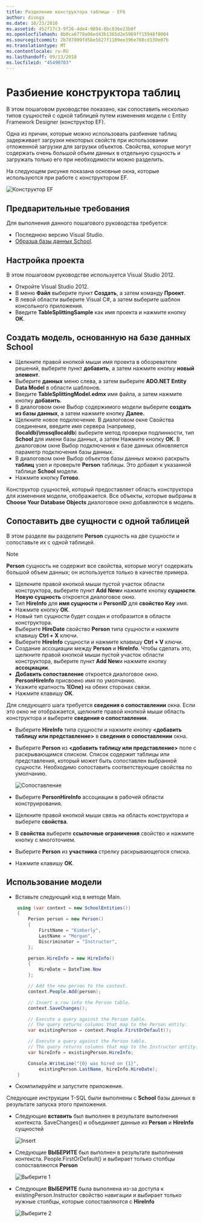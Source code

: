 ```yaml
---
title: Разделение конструктора таблицы - EF6
author: divega
ms.date: 10/23/2016
ms.assetid: 452f17c3-9f26-4de4-9894-8bc036e23b0f
ms.openlocfilehash: 8b0ca6778a06ed43b1365d2e5969ff15948f8004
ms.sourcegitcommit: 2b787009fd5be5627f1189ee396e708cd130e07b
ms.translationtype: MT
ms.contentlocale: ru-RU
ms.lasthandoff: 09/13/2018
ms.locfileid: "45490703"
---
```

# <a name="designer-table-splitting"></a>Разбиение конструктора таблиц
В этом пошаговом руководстве показано, как сопоставить несколько типов сущностей с одной таблицей путем изменения модели с Entity Framework Designer (конструктор EF).

Одна из причин, которые можно использовать разбиение таблиц задерживает загрузки некоторых свойств при использовании отложенной загрузки для загрузки объектов. Свойства, которые могут содержать очень большой объем данных в отдельную сущность и загружать только его при необходимости можно разделить.

На следующем рисунке показана основные окна, которые используются при работе с конструктором EF.

![Конструктор EF](~/ef6/media/efdesigner.png)

## <a name="prerequisites"></a>Предварительные требования

Для выполнения данного пошагового руководства требуется:

- Последнюю версию Visual Studio.
- [Образца базы данных School](~/ef6/resources/school-database.md).

## <a name="set-up-the-project"></a>Настройка проекта

В этом пошаговом руководстве используется Visual Studio 2012.

-   Откройте Visual Studio 2012.
-   В меню **Файл** выберите пункт **Создать**, а затем команду **Проект**.
-   В левой области выберите Visual C\#, а затем выберите шаблон консольного приложения.
-   Введите **TableSplittingSample** как имя проекта и нажмите кнопку **ОК**.

## <a name="create-a-model-based-on-the-school-database"></a>Создать модель, основанную на базе данных School

-   Щелкните правой кнопкой мыши имя проекта в обозревателе решений, выберите пункт **добавить**, а затем нажмите кнопку **новый элемент**.
-   Выберите **данных** меню слева, а затем выберите **ADO.NET Entity Data Model** в области шаблонов.
-   Введите **TableSplittingModel.edmx** имя файла, а затем нажмите кнопку **добавить**.
-   В диалоговом окне Выбор содержимого модели выберите **создать из базы данных**, а затем нажмите кнопку **Далее.**
-   Щелкните новое подключение. В диалоговом окне Свойства соединения, введите имя сервера (например, **(localdb)\\mssqllocaldb**) выберите метод проверки подлинности, тип **School** для имени базы данных, а затем Нажмите кнопку **ОК**.
    В диалоговом окне Выбор подключения к базе данных обновляется параметр подключения базы данных.
-   В диалоговом окне Выбор объектов базы данных можно раскрыть **таблиц** узел и проверьте **Person** таблицы. Это добавит к указанной таблице **School** модели.
-   Нажмите кнопку **Готово**.

Конструктор сущностей, который предоставляет область конструктора для изменения модели, отображается. Все объекты, которые выбраны в **Choose Your Database Objects** диалоговое окно добавляются в модель.

## <a name="map-two-entities-to-a-single-table"></a>Сопоставить две сущности с одной таблицей

В этом разделе вы разделите **Person** сущность на две сущности и сопоставьте их с одной таблицей.

> [!NOTE]
> **Person** сущность не содержит все свойства, которые могут содержать большой объем данных; он используется только в качестве примера.

-   Щелкните правой кнопкой мыши пустой участок области конструктора, выберите пункт **Add New**и нажмите кнопку **сущности**.
    **Новую сущность** откроется диалоговое окно.
-   Тип **HireInfo** для **имя сущности** и **PersonID** для **свойство Key** имя.
-   Нажмите кнопку **ОК**.
-   Новый тип сущности будет создан и отобразится в области конструктора.
-   Выберите **HireDate** свойство **Person** типа сущности и нажмите клавишу **Ctrl + X** ключи.
-   Выберите **HireInfo** сущности и нажмите клавишу **Ctrl + V** ключи.
-   Создание ассоциации между **Person** и **HireInfo**. Чтобы сделать это, щелкните правой кнопкой мыши пустой участок области конструктора, выберите пункт **Add New**и нажмите кнопку **ассоциации**.
-   **Добавить сопоставление** откроется диалоговое окно. **PersonHireInfo** присвоено имя по умолчанию.
-   Укажите кратность **1(One)** на обеих сторонах связи.
-   Нажмите клавишу **ОК**.

Для следующего шага требуется **сведения о сопоставлении** окна. Если это окно не отображается, щелкните правой кнопкой мыши область конструктора и выберите **сведения о сопоставлении**.

-   Выберите **HireInfo** типа сущности и нажмите кнопку **&lt;добавить таблицу или представление&gt;** в **сведения о сопоставлении** окна.
-   Выберите **Person** из **&lt;добавить таблицу или представление&gt;** поле с раскрывающимся списком. Список содержит таблицы или представления, который может быть сопоставлен выбранной сущности.
    Необходимо сопоставить соответствующие свойства по умолчанию.

    ![Сопоставление](~/ef6/media/mapping.png)

-   Выберите **PersonHireInfo** ассоциации в рабочей области конструирования.
-   Щелкните правой кнопкой мыши связь на область конструктора и выберите **свойства**.
-   В **свойства** выберите **ссылочные ограничения** свойство и нажмите кнопку с многоточием.
-   Выберите **Person** из **участника** стрелку раскрывающегося списка.
-   Нажмите клавишу **ОК**.

 

## <a name="use-the-model"></a>Использование модели

-   Вставьте следующий код в методе Main.

``` csharp
    using (var context = new SchoolEntities())
    {
        Person person = new Person()
        {
            FirstName = "Kimberly",
            LastName = "Morgan",
            Discriminator = "Instructor",
        };

        person.HireInfo = new HireInfo()
        {
            HireDate = DateTime.Now
        };

        // Add the new person to the context.
        context.People.Add(person);

        // Insert a row into the Person table.  
        context.SaveChanges();

        // Execute a query against the Person table.
        // The query returns columns that map to the Person entity.
        var existingPerson = context.People.FirstOrDefault();

        // Execute a query against the Person table.
        // The query returns columns that map to the Instructor entity.
        var hireInfo = existingPerson.HireInfo;

        Console.WriteLine("{0} was hired on {1}",
            existingPerson.LastName, hireInfo.HireDate);
    }
```
-   Скомпилируйте и запустите приложение.

Следующие инструкции T-SQL были выполнены с **School** базы данных в результате запуска этого приложения. 

-   Следующие **вставить** был выполнен в результате выполнения контекста. SaveChanges() и объединяет данные из **Person** и **HireInfo** сущностей

    ![Insert](~/ef6/media/insert.png)

-   Следующие **ВЫБЕРИТЕ** был выполнен в результате выполнения контекста. People.FirstOrDefault() и выбирает только столбцы сопоставляются **Person**

    ![Выберите 1](~/ef6/media/select1.png)

-   Следующие **ВЫБЕРИТЕ** была выполнена из-за доступа к existingPerson.Instructor свойство навигации и выбирает только нужные столбцы, которые сопоставляются с **HireInfo**

    ![Выберите 2](~/ef6/media/select2.png)
